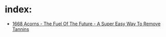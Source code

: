 # index:
- [1668 Acorns - The Fuel Of The Future - A Super Easy Way To Remove Tannins](https://youtu.be/xSdF50twDCM)
